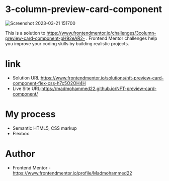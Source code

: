 # 3-column-preview-card-component
![Screenshot 2023-03-21 151700](https://user-images.githubusercontent.com/121677014/226652856-a88176c6-2433-4413-8c91-02c033c73d13.png)


This is a solution to https://www.frontendmentor.io/challenges/3column-preview-card-component-pH92eAR2- . Frontend Mentor challenges help you improve your coding skills by building realistic projects.

# link
- Solution URL:https://www.frontendmentor.io/solutions/nft-preview-card-component-flex-css-h7c5O2OH4H
- Live Site URL:https://madmohammed22.github.io/NFT-preview-card-component/

# My process
- Semantic HTML5, CSS markup
- Flexbox

# Author
- Frontend Mentor -https://www.frontendmentor.io/profile/Madmohammed22
